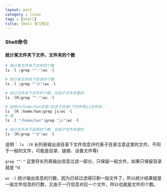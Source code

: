 ```yaml
---
layout: post
category : linux
tags : [shell]
title: Shell 学习笔记
---
```


### Shell命令

#### 统计某文件夹下文件、文件夹的个数
```python
# 统计某文件夹下文件的个数
ls -l |grep "^-"|wc -l

# 统计某文件夹下目录的个数
ls -l |grep "^ｄ"|wc -l

# 统计文件夹下文件的个数，包括子文件夹里的
ls -lR|grep "^-"|wc -l

# 如统计/home/han目录(包含子目录)下的所有js文件则：
ls -lR /home/han|grep js|wc -l 
# 或 
ls -l "/home/han"|grep "js"|wc -l

# 统计文件夹下目录的个数，包括子文件夹里的
ls -lR|grep "^d"|wc -l
```

说明：
`ls -lR`
长列表输出该目录下文件信息(R代表子目录注意这里的文件，不同于一般的文件，可能是目录、链接、设备文件等)

`grep "^-"`
这里将长列表输出信息过滤一部分，只保留一般文件，如果只保留目录就是 ^d

`wc -l`
统计输出信息的行数，因为已经过滤得只剩一般文件了，所以统计结果就是一般文件信息的行数，又由于一行信息对应一个文件，所以也就是文件的个数。
